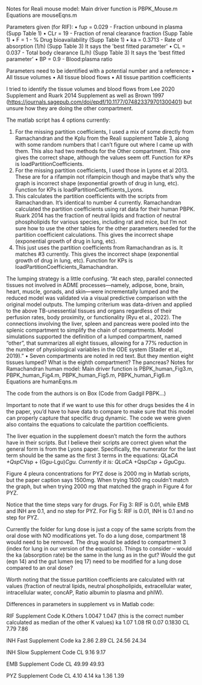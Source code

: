 Notes for Reali mouse model:
Main driver function is PBPK_Mouse.m
Equations are mouseEqns.m

Parameters given (for RIF): 
•	fup = 0.029   - Fraction unbound in plasma (Supp Table 1)
•	CLr = 19 - Fraction of renal clearance fraction (Supp Table 1)
•	F = 1 - % Drug bioavailability (Supp Table 1)
•	ka = 0.3713 - Rate of absorption (1/h) (Supp Table 3) It says the 'best fitted parameter'
•	CL = 0.037 - Total body clearance (L/h) (Supp Table 3) It says the 'best fitted parameter'
•	BP = 0.9 - Blood:plasma ratio

Parameters need to be identified with a potential number and a reference:
•	All tissue volumes
•	All tissue blood flows
•	All tissue partition coefficients

I tried to identify the tissue volumes and blood flows from Lee 2020 Supplement and Ruark 2014 Supplement as well as Brown 1997 (https://journals.sagepub.com/doi/epdf/10.1177/074823379701300401)  but unsure how they are doing the other compartment. 

The matlab script has 4 options currently:
1.	For the missing partition coefficients, I used a mix of some directly from Ramachandran and the Kplu from the Reali supplement Table 3, along with some random numbers that I can’t figure out where I came up with them. This also had two methods for the Other compartment. This one gives the correct shape, although the values seem off. Function for KPs is loadPartitionCoefficients. 
2.	For the missing partition coefficients, I used those in Lyons et al 2013. These are for a rifampin not rifampicin though and maybe that’s why the graph is incorrect shape (exponential growth of drug in lung, etc).  Function for KPs is loadPartitionCoefficients_Lyons.
3.	This calculates the partition coefficients with the scripts from Ramachandran. It’s identical to number 4 currently. Ramachandran calculated the partition coefficients using rat data for their human PBPK. Ruark 2014 has the fraction of neutral lipids and fraction of neutral phospholipids for various species, including rat and mice, but I’m not sure how to use the other tables for the other parameters needed for the partition coefficient calculations. This gives the incorrect shape (exponential growth of drug in lung, etc).
4.	This just uses the partition coefficients from Ramachandran as is. It matches #3 currently. This gives the incorrect shape (exponential growth of drug in lung, etc). Function for KPs is loadPartitionCoefficients_Ramachandran.

The lumping strategy is a little confusing. “At each step, parallel connected tissues not involved in ADME processes—namely, adipose, bone, brain, heart, muscle, gonads, and skin—were incrementally lumped and the reduced model was validated via a visual predictive comparison with the original model outputs. The lumping criterium was data-driven and applied to the above TB-unessential tissues and organs regardless of their perfusion rates, body proximity, or functionality (Ryu et al., 2022). The connections involving the liver, spleen and pancreas were pooled into the splenic compartment to simplify the chain of compartments. Model simulations supported the definition of a lumped compartment, named “other”, that summarizes all eight tissues, allowing for a 77% reduction in the number of physiological variables in the ODE system (Stader et al., 2019).”
•	Seven compartments are noted in red text. But they mention eight tissues lumped? What is the eighth compartment? The pancreas? 
Notes for Ramachandran human model:
Main driver function is PBPK_human_Fig3.m, PBPK_human_Fig4.m, PBPK_human_Fig5.m, PBPK_human_Fig6.m
Equations are humanEqns.m

The code from the authors is on Box (Code from Gadgil PBPK…)

Important to note that if we want to use this for other drugs besides the 4 in the paper, you’d have to have data to compare to make sure that this model can properly capture that specific drug dynamic. The code we were given also contains the equations to calculate the partition coefficients. 

The liver equation in the supplement doesn’t match the form the authors have in their scripts. But I believe their scripts are correct given what the general form is from the Lyons paper. Specifically, the numerator for the last term should be the same as the first 3 terms in the equations: QLa*CA +Qsp*CVsp + (Ggu-Lgu)*Cgu. Currently it is: QLa*CA +Qsp*Csp + Ggu*Cgu.

Figure 4 pleura concentrations for PYZ dose is 2000 mg in Matlab scripts, but the paper caption says 1500mg. When trying 1500 mg couldn’t match the graph, but when trying 2000 mg that matched the graph in Figure 4 for PYZ. 

Notice that the time steps vary for drugs. For Fig 3: RIF is 0.01, while EMB and INH are 0.1, and no step for PYZ. For Fig 5: RIF is 0.01, INH is 0.1 and no step for PYZ. 

Currently the folder for lung dose is just a copy of the same scripts from the oral dose with NO modifications yet. To do a lung dose, compartment 18 would need to be removed. The drug would be added to compartment 3 (index for lung in our version of the equations). Things to consider – would the ka (absorption rate) be the same in the lung as in the gut? Would the gut (eqn 14) and the gut lumen (eq 17) need to be modified for a lung dose compared to an oral dose? 

Worth noting that the tissue partition coefficients are calculated with rat values (fraction of neutral lipids, neutral phospholipids, extracellular water, intracellular water, concAP, Ratio albumin to plasma and phIW). 

Differences in parameters in supplement vs in Matlab code:

RIF	Supplement 	Code
K.Others	1.0047	1.047 (this is the correct number calculated as median of the other K values)
ka	1.07	1.08
fR	0.07	0.1830
CL	7.79	7.86

INH Fast	Supplement 	Code
ka	2.86	2.89
CL	24.56	24.34

INH Slow	Supplement 	Code
CL	9.16	9.17

EMB	Supplement 	Code
CL	49.99	49.93

PYZ	Supplement 	Code
CL	4.10	4.14
ka	1.36	1.39
